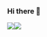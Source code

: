 ### Hi there 👋
<img src="https://img.icons8.com/color/48/000000/javascript--v1.png"/><img src="https://img.icons8.com/office/16/000000/react.png"/>


<!--
**AlmogWer/AlmogWer** is a ✨ _special_ ✨ repository because its `README.md` (this file) appears on your GitHub profile.

Here are some ideas to get you started:

- 🔭 I’m currently working on ...
- 🌱 I’m currently learning ...
- 👯 I’m looking to collaborate on ...
- 🤔 I’m looking for help with ...
- 💬 Ask me about ...
- 📫 How to reach me: ...
- 😄 Pronouns: ...
- ⚡ Fun fact: ...
-->
